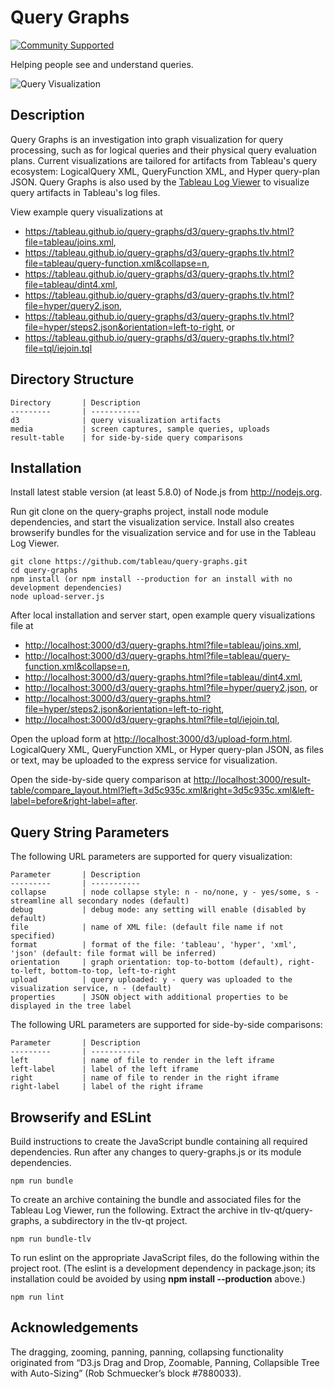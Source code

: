 Query Graphs
============
[![Community Supported](https://img.shields.io/badge/Support%20Level-Community%20Supported-457387.svg)](https://www.tableau.com/support-levels-it-and-developer-tools)

Helping people see and understand queries.

![Query Visualization](https://tableau.github.io/query-graphs/media/sample_graph.png "Sample Graph")

Description
-----------

Query Graphs is an investigation into graph visualization for query processing, such as for logical queries and their physical
query evaluation plans.
Current visualizations are tailored for artifacts from Tableau's query ecosystem:
LogicalQuery XML, QueryFunction XML, and Hyper query-plan JSON.
Query Graphs is also used by the
[Tableau Log Viewer](https://github.com/tableau/tableau-log-viewer)
to visualize query artifacts in Tableau's log files.

View example query visualizations at
* <https://tableau.github.io/query-graphs/d3/query-graphs.tlv.html?file=tableau/joins.xml>,
* <https://tableau.github.io/query-graphs/d3/query-graphs.tlv.html?file=tableau/query-function.xml&collapse=n>,
* <https://tableau.github.io/query-graphs/d3/query-graphs.tlv.html?file=tableau/dint4.xml>,
* <https://tableau.github.io/query-graphs/d3/query-graphs.tlv.html?file=hyper/query2.json>,
* <https://tableau.github.io/query-graphs/d3/query-graphs.tlv.html?file=hyper/steps2.json&orientation=left-to-right>, or
* <https://tableau.github.io/query-graphs/d3/query-graphs.tlv.html?file=tql/iejoin.tql>

Directory Structure
-------------------

```
Directory       | Description
---------       | -----------
d3              | query visualization artifacts
media           | screen captures, sample queries, uploads
result-table    | for side-by-side query comparisons
```

Installation
------------

Install latest stable version (at least 5.8.0) of Node.js from <http://nodejs.org>.

Run git clone on the query-graphs project, install node module dependencies, and
start the visualization service.
Install also creates browserify bundles for the visualization service and for use in the Tableau Log Viewer.

```shell
git clone https://github.com/tableau/query-graphs.git
cd query-graphs
npm install (or npm install --production for an install with no development dependencies)
node upload-server.js
```

After local installation and server start, open example query visualizations file at
* <http://localhost:3000/d3/query-graphs.html?file=tableau/joins.xml>,
* <http://localhost:3000/d3/query-graphs.html?file=tableau/query-function.xml&collapse=n>,
* <http://localhost:3000/d3/query-graphs.html?file=tableau/dint4.xml>,
* <http://localhost:3000/d3/query-graphs.html?file=hyper/query2.json>, or
* <http://localhost:3000/d3/query-graphs.html?file=hyper/steps2.json&orientation=left-to-right>,
* <http://localhost:3000/d3/query-graphs.html?file=tql/iejoin.tql>,

Open the upload form at
<http://localhost:3000/d3/upload-form.html>.
LogicalQuery XML, QueryFunction XML, or Hyper query-plan JSON, as files or text,
may be uploaded to the express service for visualization.

Open the side-by-side query comparison at
<http://localhost:3000/result-table/compare_layout.html?left=3d5c935c.xml&right=3d5c935c.xml&left-label=before&right-label=after>.

Query String Parameters
-----------------------

The following URL parameters are supported for query visualization:

```
Parameter       | Description
---------       | -----------
collapse        | node collapse style: n - no/none, y - yes/some, s - streamline all secondary nodes (default)
debug           | debug mode: any setting will enable (disabled by default)
file            | name of XML file: (default file name if not specified)
format          | format of the file: 'tableau', 'hyper', 'xml', 'json' (default: file format will be inferred)
orientation     | graph orientation: top-to-bottom (default), right-to-left, bottom-to-top, left-to-right
upload          | query uploaded: y - query was uploaded to the visualization service, n - (default)
properties      | JSON object with additional properties to be displayed in the tree label

```

The following URL parameters are supported for side-by-side comparisons:

```
Parameter       | Description
---------       | -----------
left            | name of file to render in the left iframe
left-label      | label of the left iframe
right           | name of file to render in the right iframe
right-label     | label of the right iframe
```

Browserify and ESLint
---------------------

Build instructions to create the JavaScript bundle containing all required dependencies.
Run after any changes to query-graphs.js or its module dependencies.

```shell
npm run bundle
```

To create an archive containing the bundle and associated files for the Tableau Log Viewer, run
the following. Extract the archive in tlv-qt/query-graphs, a subdirectory in the tlv-qt project.

```shell
npm run bundle-tlv
```

To run eslint on the appropriate JavaScript files, do the following within the project root.
(The eslint is a development dependency in package.json;
its installation could be avoided by using **npm install --production** above.)

```shell
npm run lint
```

Acknowledgements
----------------

The dragging, zooming, panning, panning, collapsing functionality originated from
“D3.js Drag and Drop, Zoomable, Panning, Collapsible Tree with Auto-Sizing” (Rob Schmuecker’s block #7880033).

